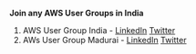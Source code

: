 **Join any AWS User Groups in India**

1) AWS User Group India - [LinkedIn](https://www.linkedin.com/company/awsugindia/?originalSubdomain=in) [Twitter](https://twitter.com/awsugindia)
2) AWs User Group Madurai - [LinkedIn](https://www.linkedin.com/in/awsugmdu/?trk=public_profile_browsemap&originalSubdomain=in) [Twitter]([https://twitter.com/awsugindia](https://mobile.twitter.com/awsugmdu))
